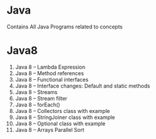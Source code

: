 # Java
Contains All Java Programs related to concepts

# Java8
1. Java 8 – Lambda Expression
2. Java 8 – Method references
3. Java 8 – Functional interfaces
4. Java 8 – Interface changes: Default and static methods
5. Java 8 – Streams
6. Java 8 – Stream filter
7. Java 8 – forEach()
8. Java 8 – Collectors class with example
9. Java 8 – StringJoiner class with example
10. Java 8 – Optional class with example
11. Java 8 – Arrays Parallel Sort
